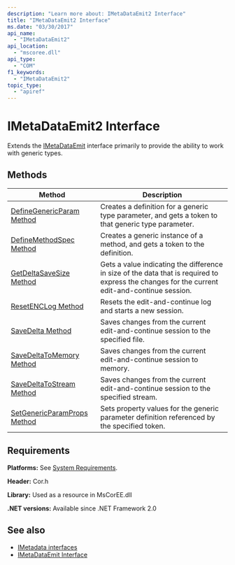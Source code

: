 ```yaml
---
description: "Learn more about: IMetaDataEmit2 Interface"
title: "IMetaDataEmit2 Interface"
ms.date: "03/30/2017"
api_name:
  - "IMetaDataEmit2"
api_location:
  - "mscoree.dll"
api_type:
  - "COM"
f1_keywords:
  - "IMetaDataEmit2"
topic_type:
  - "apiref"
---
```

# IMetaDataEmit2 Interface

Extends the [IMetaDataEmit](imetadataemit-interface.md) interface primarily to provide the ability to work with generic types.

## Methods

|Method|Description|
|------------|-----------------|
|[DefineGenericParam Method](imetadataemit2-definegenericparam-method.md)|Creates a definition for a generic type parameter, and gets a token to that generic type parameter.|
|[DefineMethodSpec Method](imetadataemit2-definemethodspec-method.md)|Creates a generic instance of a method, and gets a token to the definition.|
|[GetDeltaSaveSize Method](imetadataemit2-getdeltasavesize-method.md)|Gets a value indicating the difference in size of the data that is required to express the changes for the current edit-and-continue session.|
|[ResetENCLog Method](imetadataemit2-resetenclog-method.md)|Resets the edit-and-continue log and starts a new session.|
|[SaveDelta Method](imetadataemit2-savedelta-method.md)|Saves changes from the current edit-and-continue session to the specified file.|
|[SaveDeltaToMemory Method](imetadataemit2-savedeltatomemory-method.md)|Saves changes from the current edit-and-continue session to memory.|
|[SaveDeltaToStream Method](imetadataemit2-savedeltatostream-method.md)|Saves changes from the current edit-and-continue session to the specified stream.|
|[SetGenericParamProps Method](imetadataemit2-setgenericparamprops-method.md)|Sets property values for the generic parameter definition referenced by the specified token.|

## Requirements

 **Platforms:** See [System Requirements](../../../framework/get-started/system-requirements.md).

 **Header:** Cor.h

 **Library:** Used as a resource in MsCorEE.dll

 **.NET versions:** Available since .NET Framework 2.0

## See also

- [IMetadata interfaces](imetadata-interfaces.md)
- [IMetaDataEmit Interface](imetadataemit-interface.md)
